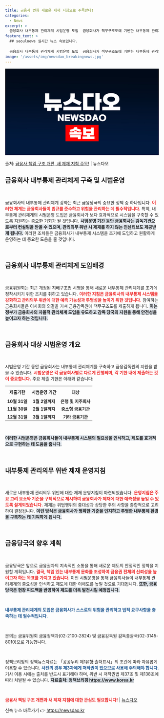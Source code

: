 ```yaml
---
title: 금융사 변화 새로운 제재 지침으로 주목받다!
categories:
  - News
excerpt: >
  금융회사 내부통제 관리체계 시범운영 도입  금융회사가 책무구조도에 기반한 내부통제 관리체계를 적극적으로 도입…
feature_text: >
  ## seoulnews 실시간 뉴스 속보입니다.

  금융회사 내부통제 관리체계 시범운영 도입  금융회사가 책무구조도에 기반한 내부통제 관리체계를 적극적으로 도입…
image: '/assets/img/newsdao_breakingnews.jpg'
---
```


![뉴스다오 속보](/assets/img/newsdao_breakingnews.jpg)

<p>출처: <a href="https://newsdao.kr/4765" rel="dofollow">금융사 책임 구조 개편, 새 제재 지침 주목!</a> | 뉴스다오</p>

<h2 data-ke-size="size26">금융회사 내부통제 관리체계 구축 및 시범운영</h2>

<p data-ke-size="size16">&nbsp;</p>

금융회사의 내부통제 관리체계 강화는 최근 금융당국의 중요한 정책 중 하나입니다. <b><span style="color: #ee2323;">이러한 체계는 금융회사들이 법규를 준수하고 위험을 관리하는 데 필수적입니다.</span></b> 특히, 내부통제 관리체계의 시범운영 도입은 금융회사가 보다 효과적으로 시스템을 구축할 수 있도록 지원하는 중요한 기회가 될 것입니다. <b><span style="background-color: #21538527;">시범운영 기간 동안 금융회사는 감독기관으로부터 컨설팅을 받을 수 있으며, 관리의무 위반 시 제재를 하지 않는 인센티브도 제공받게 됩니다.</span></b> 이러한 조치들은 금융회사가 내부통제 시스템을 조기에 도입하고 원활하게 운영하는 데 중요한 도움을 줄 것입니다.

<p data-ke-size="size16">&nbsp;</p>

<h2 data-ke-size="size26">금융회사 내부통제 관리체계 도입배경</h2>

<p data-ke-size="size16">&nbsp;</p>

금융위원회는 최근 개정된 지배구조법 시행을 통해 새로운 내부통제 관리체계를 조기에 정착시키기 위한 조치를 취하고 있습니다. <b><span style="color: #ee2323;">이러한 지침은 금융회사의 내부통제 시스템을 강화하고 관리의무 위반에 대한 예측 가능성과 투명성을 높이기 위한 것입니다.</span></b> 참여하는 금융회사들은 이사회의 의결을 거쳐 금융감독원에 책무구조도를 제출하게 됩니다. <b><span style="background-color: #21538527;">이는 정부가 금융회사의 자율적 관리체계 도입을 유도하고 감독 당국의 지원을 통해 안전성을 높이고자 하는 것입니다.</span></b>

<p data-ke-size="size16">&nbsp;</p>

<h2 data-ke-size="size26">금융회사 대상 시범운영 개요</h2>

<p data-ke-size="size16">&nbsp;</p>

시범운영 기간 동안 금융회사는 내부통제 관리체계를 구축하고 금융감독원의 지원을 받을 수 있습니다. <b><span style="color: #ee2323;">시범운영은 각 금융회사별로 다르게 진행되며, 각 기한 내에 제출하는 것이 중요합니다.</span></b> 주요 제출 기한은 아래와 같습니다:

<table style="width: 100%; border-collapse: collapse;">
  <tr>
    <th style="text-align: center; height: 30px;"><b>제출기한</b></th>
    <th style="text-align: center; height: 30px;"><b>시범운영 기간</b></th>
    <th style="text-align: center; height: 30px;"><b>대상</b></th>
  </tr>
  <tr>
    <td style="text-align: center; height: 17px;"><b>10월 31일</b></td>
    <td style="text-align: center; height: 17px;"><b>1월 2일까지</b></td>
    <td style="text-align: center; height: 17px;"><b>은행 및 지주회사</b></td>
  </tr>
  <tr>
    <td style="text-align: center; height: 17px;"><b>11월 30일</b></td>
    <td style="text-align: center; height: 17px;"><b>2월 1일까지</b></td>
    <td style="text-align: center; height: 17px;"><b>중소형 금융기관</b></td>
  </tr>
  <tr>
    <td style="text-align: center; height: 17px;"><b>12월 31일</b></td>
    <td style="text-align: center; height: 17px;"><b>3월 1일까지</b></td>
    <td style="text-align: center; height: 17px;"><b>기타 금융기관</b></td>
  </tr>
</table>

<p data-ke-size="size16">&nbsp;</p>

<b><span style="background-color: #21538527;">이러한 시범운영은 금융회사들이 내부통제 시스템의 필요성을 인식하고, 제도를 효과적으로 구현하는 데 도움을 줍니다.</span></b>   

<p data-ke-size="size16">&nbsp;</p>

<h2 data-ke-size="size26">내부통제 관리의무 위반 제재 운영지침</h2>

<p data-ke-size="size16">&nbsp;</p>

새로운 내부통제 관리의무 위반에 대한 제재 운영지침이 마련되었습니다. <b><span style="color: #ee2323;">운영지침은 주요 고려 요소와 기준을 구체적으로 제시하여 금융회사가 제재에 대한 예측성을 높일 수 있도록 설계되었습니다.</span></b> 제재는 위법행위의 중대성과 상당한 주의 사항을 종합적으로 고려하여 결정됩니다. <b><span style="background-color: #21538527;">이런 방식은 금융회사가 명확한 기준을 인지하고 투명한 내부통제 환경을 구축하는 데 기여하게 됩니다.</span></b>

<p data-ke-size="size16">&nbsp;</p>

<h2 data-ke-size="size26">금융당국의 향후 계획</h2>

<p data-ke-size="size16">&nbsp;</p>

금융당국은 앞으로 금융권과의 지속적인 소통을 통해 새로운 제도의 안정적인 정착을 지원할 계획입니다. <b><span style="color: #ee2323;">결국, 책임 있는 내부통제 문화를 조성하여 금융권 전체의 신뢰성을 높이고자 하는 목표를 가지고 있습니다.</span></b> 이번 시범운영을 통해 금융회사들이 내부통제 관리체계의 중요성을 인식하고 제도에 대한 이해도를 높일 것으로 기대됩니다. <b><span style="background-color: #21538527;">또한, 금융당국은 현장 피드백을 반영하여 제도를 더욱 발전시킬 예정입니다.</span></b>

<p data-ke-size="size16">&nbsp;</p>

<b><span style="color: #1a5490;">내부통제 관리체계의 도입은 금융회사가 스스로의 위험을 관리하고 법적 요구사항을 충족하는 데 필수적입니다.</span></b>   


<p data-ke-size="size16">&nbsp;</p>

문의는 금융위원회 금융정책과(02-2100-2824) 및 금융감독원 감독총괄국(02-3145-8010)으로 가능합니다. 

<p data-ke-size="size16">&nbsp;</p>

정책브리핑의 정책뉴스자료는 「공공누리 제1유형:출처표시」의 조건에 따라 자유롭게 이용할 수 있습니다. <b><span style="color: #1a5490;">사진의 경우 제3자에게 저작권이 있으므로 사용에 주의해야 합니다.</span></b>  기사 이용 시에는 출처를 반드시 표기해야 하며, 위반 시 저작권법 제37조 및 제138조에 따라 처벌될 수 있습니다. <b><span style="background-color: #21538527;">자료출처: 정책브리핑 https://www.korea.kr</span></b>

<p data-ke-size="size16">&nbsp;</p>

<b><span style="color: #ee2323;">금융사 책임 구조 개편과 새 제재 지침에 대한 관심도 필요합니다!</span></b> | <a href="https://newsdao.kr/4765">뉴스다오</a> 

신속 뉴스 바로가기 👉 <a href="https://newsdao.kr" rel="dofollow">https://newsdao.kr</a>


